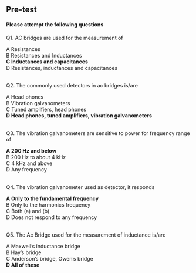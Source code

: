 ## Pre-test
#### Please attempt the following questions

Q1. AC bridges are used for the measurement of  
  

A   Resistances  
B   Resistances and Inductances  
<b>C   Inductances and capacitances</b>  
D   Resistances, inductances and capacitances <br><br> 
  
    
Q2. The commonly used detectors in ac bridges is/are<br>
 
A   Head phones  
B   Vibration galvanometers  
C   Tuned amplifiers, head phones  
<b>D   Head phones, tuned amplifiers, vibration galvanometers</b> <br><br> 

     
Q3. The vibration galvanometers are sensitive to power for frequency range of<br>
 
<b>A   200 Hz and below</b>  
B   200 Hz to about 4 kHz  
C   4 kHz and above  
D   Any frequency  <br><br>

     
Q4. The vibration galvanometer used as detector, it responds<br>

<b>A   Only to the fundamental frequency</b>  
B   Only to the harmonics frequency  
C   Both (a) and (b)  
D   Does not respond to any frequency<br><br> 

     
Q5. The Ac Bridge used for the measurement of inductance is/are
  
A   Maxwell’s inductance bridge  
B   Hay’s bridge  
C   Anderson’s bridge, Owen’s bridge  
<b>D   All of these</b>  
